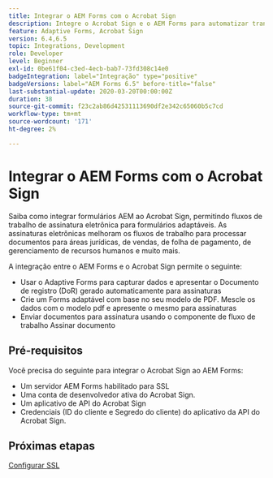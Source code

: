```yaml
---
title: Integrar o AEM Forms com o Acrobat Sign
description: Integre o Acrobat Sign e o AEM Forms para automatizar transações complexas e incluir assinaturas eletrônicas legais como parte de uma experiência digital contínua.
feature: Adaptive Forms, Acrobat Sign
version: 6.4,6.5
topic: Integrations, Development
role: Developer
level: Beginner
exl-id: 0be61f04-c3ed-4ecb-bab7-73fd308c14e0
badgeIntegration: label="Integração" type="positive"
badgeVersions: label="AEM Forms 6.5" before-title="false"
last-substantial-update: 2020-03-20T00:00:00Z
duration: 38
source-git-commit: f23c2ab86d42531113690df2e342c65060b5c7cd
workflow-type: tm+mt
source-wordcount: '171'
ht-degree: 2%

---
```


# Integrar o AEM Forms com o Acrobat Sign

Saiba como integrar formulários AEM ao Acrobat Sign, permitindo fluxos de trabalho de assinatura eletrônica para formulários adaptáveis. As assinaturas eletrônicas melhoram os fluxos de trabalho para processar documentos para áreas jurídicas, de vendas, de folha de pagamento, de gerenciamento de recursos humanos e muito mais.

A integração entre o AEM Forms e o Acrobat Sign permite o seguinte:

* Usar o Adaptive Forms para capturar dados e apresentar o Documento de registro (DoR) gerado automaticamente para assinaturas
* Crie um Forms adaptável com base no seu modelo de PDF. Mescle os dados com o modelo pdf e apresente o mesmo para assinaturas
* Enviar documentos para assinatura usando o componente de fluxo de trabalho Assinar documento

## Pré-requisitos

Você precisa do seguinte para integrar o Acrobat Sign ao AEM Forms:

* Um servidor AEM Forms habilitado para SSL
* Uma conta de desenvolvedor ativa do Acrobat Sign.
* Um aplicativo de API do Acrobat Sign
* Credenciais (ID do cliente e Segredo do cliente) do aplicativo da API do Acrobat Sign.

## Próximas etapas

[Configurar SSL](./set-up-ssl.md)
